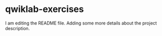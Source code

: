 # qwiklab-exercises
I am editing the README file. Adding some more details about the project description.
